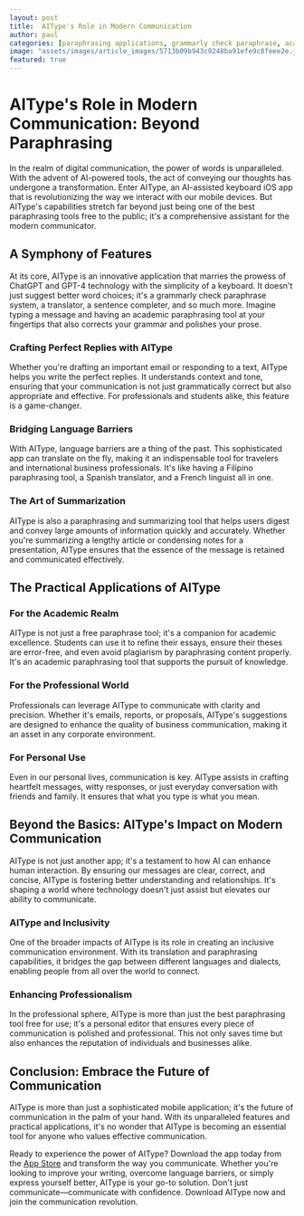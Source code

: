 ```yaml
---
layout: post
title:  AIType's Role in Modern Communication
author: paul
categories: [paraphrasing applications, grammarly check paraphrase, academic paraphrasing tool, filipino paraphrasing tool, paraphrasing and summarizing tool, free paraphrase, best paraphrasing tool free]
image: "assets/images/article_images/5713b09b943c9248ba91efe9c8feee2e.jpg"
featured: true
---
```


# AIType's Role in Modern Communication: Beyond Paraphrasing

In the realm of digital communication, the power of words is unparalleled. With the advent of AI-powered tools, the act of conveying our thoughts has undergone a transformation. Enter AIType, an AI-assisted keyboard iOS app that is revolutionizing the way we interact with our mobile devices. But AIType's capabilities stretch far beyond just being one of the best paraphrasing tools free to the public; it's a comprehensive assistant for the modern communicator.

## A Symphony of Features

At its core, AIType is an innovative application that marries the prowess of ChatGPT and GPT-4 technology with the simplicity of a keyboard. It doesn't just suggest better word choices; it's a grammarly check paraphrase system, a translator, a sentence completer, and so much more. Imagine typing a message and having an academic paraphrasing tool at your fingertips that also corrects your grammar and polishes your prose.

### Crafting Perfect Replies with AIType

Whether you're drafting an important email or responding to a text, AIType helps you write the perfect replies. It understands context and tone, ensuring that your communication is not just grammatically correct but also appropriate and effective. For professionals and students alike, this feature is a game-changer.

### Bridging Language Barriers

With AIType, language barriers are a thing of the past. This sophisticated app can translate on the fly, making it an indispensable tool for travelers and international business professionals. It's like having a Filipino paraphrasing tool, a Spanish translator, and a French linguist all in one.

### The Art of Summarization

AIType is also a paraphrasing and summarizing tool that helps users digest and convey large amounts of information quickly and accurately. Whether you're summarizing a lengthy article or condensing notes for a presentation, AIType ensures that the essence of the message is retained and communicated effectively.

## The Practical Applications of AIType

### For the Academic Realm

AIType is not just a free paraphrase tool; it's a companion for academic excellence. Students can use it to refine their essays, ensure their theses are error-free, and even avoid plagiarism by paraphrasing content properly. It's an academic paraphrasing tool that supports the pursuit of knowledge.

### For the Professional World

Professionals can leverage AIType to communicate with clarity and precision. Whether it's emails, reports, or proposals, AIType's suggestions are designed to enhance the quality of business communication, making it an asset in any corporate environment.

### For Personal Use

Even in our personal lives, communication is key. AIType assists in crafting heartfelt messages, witty responses, or just everyday conversation with friends and family. It ensures that what you type is what you mean.

## Beyond the Basics: AIType's Impact on Modern Communication

AIType is not just another app; it's a testament to how AI can enhance human interaction. By ensuring our messages are clear, correct, and concise, AIType is fostering better understanding and relationships. It's shaping a world where technology doesn't just assist but elevates our ability to communicate.

### AIType and Inclusivity

One of the broader impacts of AIType is its role in creating an inclusive communication environment. With its translation and paraphrasing capabilities, it bridges the gap between different languages and dialects, enabling people from all over the world to connect.

### Enhancing Professionalism

In the professional sphere, AIType is more than just the best paraphrasing tool free for use; it's a personal editor that ensures every piece of communication is polished and professional. This not only saves time but also enhances the reputation of individuals and businesses alike.

## Conclusion: Embrace the Future of Communication

AIType is more than just a sophisticated mobile application; it's the future of communication in the palm of your hand. With its unparalleled features and practical applications, it's no wonder that AIType is becoming an essential tool for anyone who values effective communication.

Ready to experience the power of AIType? Download the app today from the [App Store](https://apps.apple.com/us/app/aitype-grammar-check-keyboard/id6469163944) and transform the way you communicate. Whether you're looking to improve your writing, overcome language barriers, or simply express yourself better, AIType is your go-to solution. Don't just communicate—communicate with confidence. Download AIType now and join the communication revolution.